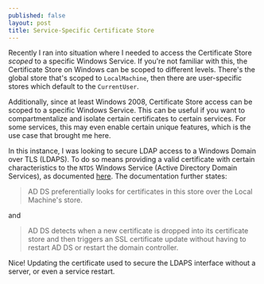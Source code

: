 ```yaml
---
published: false
layout: post
title: Service-Specific Certificate Store
---
```


Recently I ran into situation where I needed to access the Certificate Store *scoped* to a specific Windows Service.  If you're not familiar with this, the Certificate Store on Windows can be scoped to different levels.  There's the global store that's scoped to `LocalMachine`, then there are user-specific stores which default to the `CurrentUser`.

Additionally, since at least Windows 2008, Certificate Store access can be scoped to a specific Windows Service.  This can be useful if you want to compartmentalize and isolate certain certificates to certain services.  For some services, this may even enable certain unique features, which is the use case that brought me here.

In this instance, I was looking to secure LDAP access to a Windows Domain over TLS (LDAPS).  To do so means providing a valid certificate with certain characteristics to the `NTDS` Windows Service (Active Directory Domain Services), as documented [here](https://support.microsoft.com/en-us/help/321051/how-to-enable-ldap-over-ssl-with-a-third-party-certification-authority).  The documentation further states:

> AD DS preferentially looks for certificates in this store over the Local Machine's store.

and

> AD DS detects when a new certificate is dropped into its certificate store and then triggers an SSL certificate update without having to restart AD DS or restart the domain controller.

Nice!  Updating the certificate used to secure the LDAPS interface without a server, or even a service restart.

